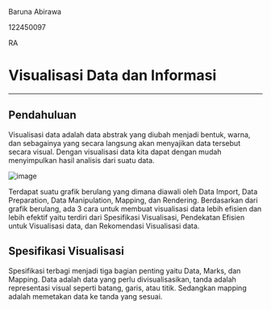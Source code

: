 Baruna Abirawa

122450097

RA

# Visualisasi Data dan Informasi
------------------------------

## Pendahuluan

Visualisasi data adalah data abstrak yang diubah menjadi bentuk, warna, dan sebagainya yang secara langsung akan menyajikan data tersebut secara visual. Dengan visualisasi data kita dapat dengan mudah menyimpulkan hasil analisis dari suatu data. 

![image](https://github.com/user-attachments/assets/de794a5f-096f-4659-a030-7620396a692d)

Terdapat suatu grafik berulang yang dimana diawali oleh Data Import, Data Preparation, Data Manipulation, Mapping, dan Rendering. 
Berdasarkan dari grafik berulang, ada 3 cara untuk membuat visualisasi data lebih efisien dan lebih efektif yaitu terdiri dari Spesifikasi Visualisasi, Pendekatan Efisien untuk Visualisasi data, dan Rekomendasi Visualisasi data.

## Spesifikasi Visualisasi

Spesifikasi terbagi menjadi tiga bagian penting yaitu Data, Marks, dan Mapping. Data adalah data yang perlu divisualisasikan, tanda adalah representasi visual seperti batang, garis, atau titik. Sedangkan mapping adalah memetakan data ke tanda yang sesuai.
